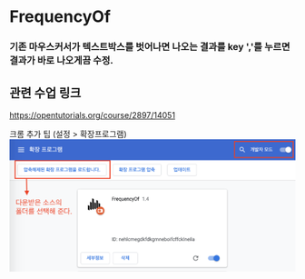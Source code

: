 # FrequencyOf

### 기존 마우스커서가 텍스트박스를 벗어나면 나오는 결과를  key ','를 누르면 결과가 바로 나오게끔 수정. 


## 관련 수업 링크
https://opentutorials.org/course/2897/14051




크롬 추가 팁 (설정 > 확장프로그램)
![chrome tip](https://github.com/ks2colorworld/FrequencyOf/blob/master/add%20chrome%20extension%20tip.png)
